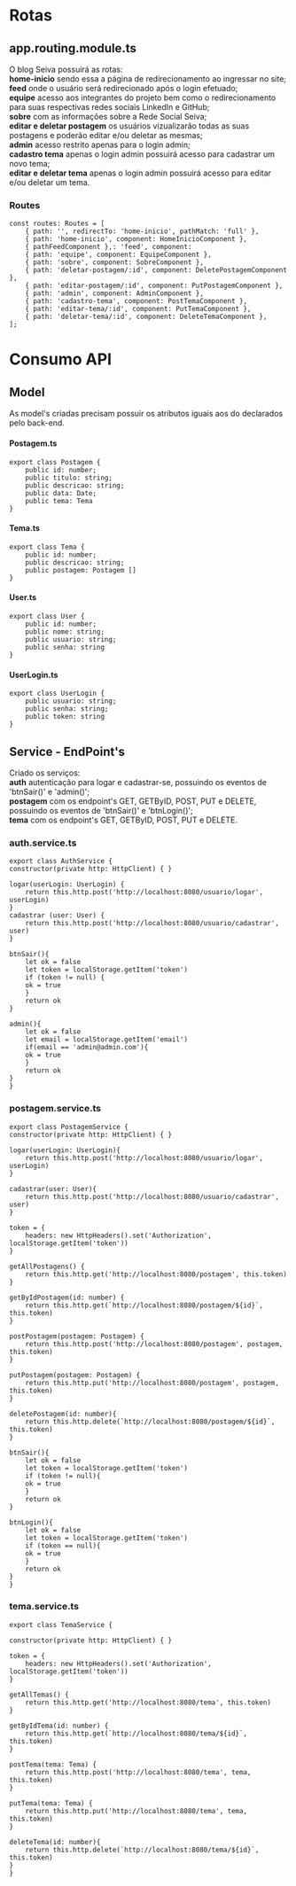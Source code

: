 # Rotas

 ## app.routing.module.ts

O blog Seiva possuirá as rotas:   
**home-inicio** sendo essa a página de redirecionamento ao ingressar no site;   
**feed** onde o usuário será redirecionado após o login efetuado;   
**equipe** acesso aos integrantes do projeto bem como o redirecionamento para suas respectivas redes sociais LinkedIn e GitHub;   
**sobre** com as informações sobre a Rede Social Seiva;   
**editar e deletar postagem** os usuários vizualizarão todas as suas postagens e poderão editar e/ou deletar as mesmas;   
**admin** acesso restrito apenas para o login admin;   
**cadastro tema** apenas o login admin possuirá acesso para cadastrar um novo tema;   
**editar e deletar tema** apenas o login admin possuirá acesso para editar e/ou deletar um tema.

### Routes

    const routes: Routes = [
        { path: '', redirectTo: 'home-inicio', pathMatch: 'full' },
	    { path: 'home-inicio', component: HomeInicioComponent },
        { pathFeedComponent },: 'feed', component: 
        { path: 'equipe', component: EquipeComponent },
        { path: 'sobre', component: SobreComponent },
        { path: 'deletar-postagem/:id', component: DeletePostagemComponent },
        { path: 'editar-postagem/:id', component: PutPostagemComponent },
        { path: 'admin', component: AdminComponent },
        { path: 'cadastro-tema', component: PostTemaComponent },
        { path: 'editar-tema/:id', component: PutTemaComponent },
        { path: 'deletar-tema/:id', component: DeleteTemaComponent },
    ];
   
# Consumo API
## Model
As model's criadas precisam possuir os atributos iguais aos do declarados pelo back-end.
#### Postagem.ts
    export class Postagem {
        public id: number;
        public titulo: string;
        public descricao: string;
        public data: Date;
        public tema: Tema
    }

#### Tema.ts
    export class Tema {
        public id: number;
        public descricao: string;
        public postagem: Postagem []
    }

#### User.ts
    export class User {
        public id: number;
        public nome: string;
        public usuario: string;
        public senha: string
    }

#### UserLogin.ts
    export class UserLogin {
        public usuario: string;
        public senha: string;
        public token: string
    }

## Service - EndPoint's
Criado os serviços:  
**auth** autenticação para logar e cadastrar-se, possuindo os eventos de 'btnSair()' e 'admin()';  
**postagem** com os endpoint's GET, GETByID, POST, PUT e DELETE, possuindo os eventos de 'btnSair()' e 'btnLogin()';  
**tema** com os endpoint's GET, GETByID, POST, PUT e DELETE.

### auth.service.ts 

    export class AuthService {
    constructor(private http: HttpClient) { }

    logar(userLogin: UserLogin) {
        return this.http.post('http://localhost:8080/usuario/logar', userLogin)
    }
    cadastrar (user: User) {
        return this.http.post('http://localhost:8080/usuario/cadastrar', user)
    }

    btnSair(){
        let ok = false
        let token = localStorage.getItem('token')
        if (token != null) {
        ok = true
        }
        return ok
    }

    admin(){
        let ok = false
        let email = localStorage.getItem('email')
        if(email == 'admin@admin.com'){
        ok = true
        }
        return ok
    }
    }

### postagem.service.ts
    export class PostagemService {
    constructor(private http: HttpClient) { }

    logar(userLogin: UserLogin){
        return this.http.post('http://localhost:8080/usuario/logar', userLogin)
    }

    cadastrar(user: User){
        return this.http.post('http://localhost:8080/usuario/cadastrar', user)
    }

    token = {
        headers: new HttpHeaders().set('Authorization', localStorage.getItem('token'))
    }

    getAllPostagens() {
        return this.http.get('http://localhost:8080/postagem', this.token)
    }

    getByIdPostagem(id: number) {
        return this.http.get(`http://localhost:8080/postagem/${id}`, this.token)
    }

    postPostagem(postagem: Postagem) {
        return this.http.post('http://localhost:8080/postagem', postagem, this.token)
    }

    putPostagem(postagem: Postagem) {
        return this.http.put('http://localhost:8080/postagem', postagem, this.token)
    }

    deletePostagem(id: number){
        return this.http.delete(`http://localhost:8080/postagem/${id}`, this.token)
    }

    btnSair(){
        let ok = false
        let token = localStorage.getItem('token')
        if (token != null){
        ok = true
        }
        return ok
    }

    btnLogin(){
        let ok = false
        let token = localStorage.getItem('token')
        if (token == null){
        ok = true
        }
        return ok
    }
    }

### tema.service.ts 
    export class TemaService {

    constructor(private http: HttpClient) { }

    token = {
        headers: new HttpHeaders().set('Authorization', localStorage.getItem('token'))
    }

    getAllTemas() {
        return this.http.get('http://localhost:8080/tema', this.token)
    }

    getByIdTema(id: number) {
        return this.http.get(`http://localhost:8080/tema/${id}`, this.token)
    }

    postTema(tema: Tema) {
        return this.http.post('http://localhost:8080/tema', tema, this.token)
    }

    putTema(tema: Tema) {
        return this.http.put('http://localhost:8080/tema', tema, this.token)
    }

    deleteTema(id: number){
        return this.http.delete(`http://localhost:8080/tema/${id}`, this.token)
    }
    }



